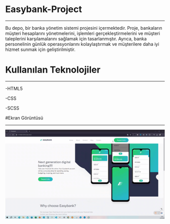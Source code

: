 # Easybank-Project 
<hr>

Bu depo, bir banka yönetim sistemi projesini içermektedir. Proje, bankaların müşteri hesaplarını yönetmelerini, işlemleri gerçekleştirmelerini ve müşteri taleplerini karşılamalarını sağlamak için tasarlanmıştır. Ayrıca, banka personelinin günlük operasyonlarını kolaylaştırmak ve müşterilere daha iyi hizmet sunmak için geliştirilmiştir. </br>

# Kullanılan Teknolojiler </br>
<hr>

-HTML5 </br>

-CSS </br>

-SCSS </br>

#Ekran Görüntüsü 
<hr>

![ ](images/Easy.gif) 
